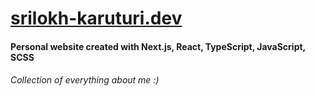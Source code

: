 
# [srilokh-karuturi.dev](https://www.srilokh-karuturi.dev)
#### Personal website created with Next.js, React, TypeScript, JavaScript, SCSS

###### Collection of everything about me :) 

